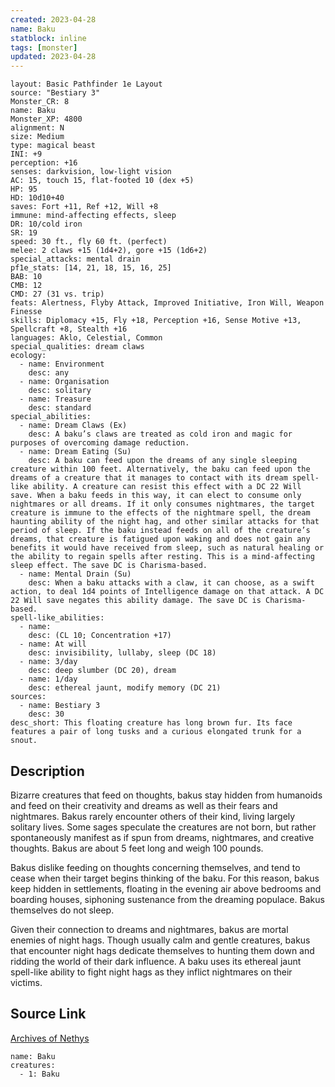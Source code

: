 ```yaml
---
created: 2023-04-28
name: Baku
statblock: inline
tags: [monster]
updated: 2023-04-28
---
```

```statblock
layout: Basic Pathfinder 1e Layout
source: "Bestiary 3"
Monster_CR: 8
name: Baku
Monster_XP: 4800
alignment: N
size: Medium
type: magical beast
INI: +9
perception: +16
senses: darkvision, low-light vision
AC: 15, touch 15, flat-footed 10 (dex +5)
HP: 95
HD: 10d10+40
saves: Fort +11, Ref +12, Will +8
immune: mind-affecting effects, sleep
DR: 10/cold iron
SR: 19
speed: 30 ft., fly 60 ft. (perfect)
melee: 2 claws +15 (1d4+2), gore +15 (1d6+2)
special_attacks: mental drain
pf1e_stats: [14, 21, 18, 15, 16, 25]
BAB: 10
CMB: 12
CMD: 27 (31 vs. trip)
feats: Alertness, Flyby Attack, Improved Initiative, Iron Will, Weapon Finesse
skills: Diplomacy +15, Fly +18, Perception +16, Sense Motive +13, Spellcraft +8, Stealth +16
languages: Aklo, Celestial, Common
special_qualities: dream claws
ecology:
  - name: Environment
    desc: any
  - name: Organisation
    desc: solitary
  - name: Treasure
    desc: standard
special_abilities:
  - name: Dream Claws (Ex)
    desc: A baku’s claws are treated as cold iron and magic for purposes of overcoming damage reduction.
  - name: Dream Eating (Su)
    desc: A baku can feed upon the dreams of any single sleeping creature within 100 feet. Alternatively, the baku can feed upon the dreams of a creature that it manages to contact with its dream spell-like ability. A creature can resist this effect with a DC 22 Will save. When a baku feeds in this way, it can elect to consume only nightmares or all dreams. If it only consumes nightmares, the target creature is immune to the effects of the nightmare spell, the dream haunting ability of the night hag, and other similar attacks for that period of sleep. If the baku instead feeds on all of the creature’s dreams, that creature is fatigued upon waking and does not gain any benefits it would have received from sleep, such as natural healing or the ability to regain spells after resting. This is a mind-affecting sleep effect. The save DC is Charisma-based.
  - name: Mental Drain (Su)
    desc: When a baku attacks with a claw, it can choose, as a swift action, to deal 1d4 points of Intelligence damage on that attack. A DC 22 Will save negates this ability damage. The save DC is Charisma-based.
spell-like_abilities:
  - name:
    desc: (CL 10; Concentration +17)
  - name: At will
    desc: invisibility, lullaby, sleep (DC 18)
  - name: 3/day
    desc: deep slumber (DC 20), dream
  - name: 1/day
    desc: ethereal jaunt, modify memory (DC 21)
sources:
  - name: Bestiary 3
    desc: 30
desc_short: This floating creature has long brown fur. Its face features a pair of long tusks and a curious elongated trunk for a snout.
```
## Description
Bizarre creatures that feed on thoughts, bakus stay hidden from humanoids and feed on their creativity and dreams as well as their fears and nightmares. Bakus rarely encounter others of their kind, living largely solitary lives. Some sages speculate the creatures are not born, but rather spontaneously manifest as if spun from dreams, nightmares, and creative thoughts. Bakus are about 5 feet long and weigh 100 pounds.

Bakus dislike feeding on thoughts concerning themselves, and tend to cease when their target begins thinking of the baku. For this reason, bakus keep hidden in settlements, floating in the evening air above bedrooms and boarding houses, siphoning sustenance from the dreaming populace. Bakus themselves do not sleep.

Given their connection to dreams and nightmares, bakus are mortal enemies of night hags. Though usually calm and gentle creatures, bakus that encounter night hags dedicate themselves to hunting them down and ridding the world of their dark influence. A baku uses its ethereal jaunt spell-like ability to fight night hags as they inflict nightmares on their victims.
## Source Link
[Archives of Nethys](https://aonprd.com/MonsterDisplay.aspx?ItemName=Baku)
```encounter-table
name: Baku
creatures:
  - 1: Baku
```
